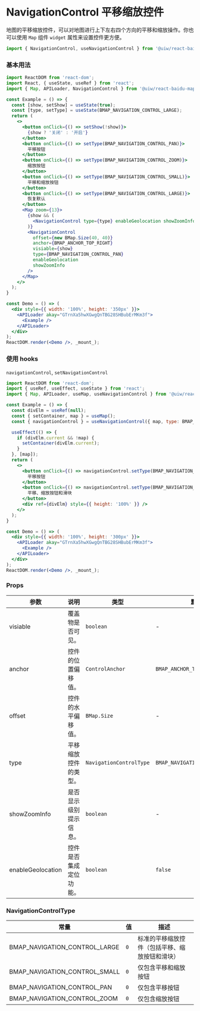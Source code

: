 NavigationControl 平移缩放控件
===

地图的平移缩放控件，可以对地图进行上下左右四个方向的平移和缩放操作。你也可以使用 `Map` 组件 `widget` 属性来设置控件更方便。

```jsx
import { NavigationControl, useNavigationControl } from '@uiw/react-baidu-map';
```

### 基本用法

<!--rehype:bgWhite=true&codeSandbox=true&codePen=true-->
```jsx
import ReactDOM from 'react-dom';
import React, { useState, useRef } from 'react';
import { Map, APILoader, NavigationControl } from '@uiw/react-baidu-map';

const Example = () => {
  const [show, setShow] = useState(true);
  const [type, setType] = useState(BMAP_NAVIGATION_CONTROL_LARGE);
  return (
    <>
      <button onClick={() => setShow(!show)}>
        {show ? '关闭' : '开启'}
      </button>
      <button onClick={() => setType(BMAP_NAVIGATION_CONTROL_PAN)}>
        平移按钮
      </button>
      <button onClick={() => setType(BMAP_NAVIGATION_CONTROL_ZOOM)}>
        缩放按钮
      </button>
      <button onClick={() => setType(BMAP_NAVIGATION_CONTROL_SMALL)}>
        平移和缩放按钮
      </button>
      <button onClick={() => setType(BMAP_NAVIGATION_CONTROL_LARGE)}>
        恢复默认
      </button>
      <Map zoom={13}>
        {show && (
          <NavigationControl type={type} enableGeolocation showZoomInfo />
        )}
        <NavigationControl
          offset={new BMap.Size(40, 40)}
          anchor={BMAP_ANCHOR_TOP_RIGHT}
          visiable={show} 
          type={BMAP_NAVIGATION_CONTROL_PAN}
          enableGeolocation
          showZoomInfo
        />
      </Map>
    </>
  );
}

const Demo = () => (
  <div style={{ width: '100%', height: '350px' }}>
    <APILoader akay="GTrnXa5hwXGwgQnTBG28SHBubErMKm3f">
      <Example />
    </APILoader>
  </div>
);
ReactDOM.render(<Demo />, _mount_);
```

### 使用 hooks

`navigationControl`, `setNavigationControl`

<!--rehype:bgWhite=true&codeSandbox=true&codePen=true-->
```jsx
import ReactDOM from 'react-dom';
import { useRef, useEffect, useState } from 'react';
import { Map, APILoader, useMap, useNavigationControl } from '@uiw/react-baidu-map';

const Example = () => {
  const divElm = useRef(null);
  const { setContainer, map } = useMap();
  const { navigationControl } = useNavigationControl({ map, type: BMAP_NAVIGATION_CONTROL_SMALL });

  useEffect(() => {
    if (divElm.current && !map) {
      setContainer(divElm.current);
    }
  }, [map]);
  return (
    <>
      <button onClick={() => navigationControl.setType(BMAP_NAVIGATION_CONTROL_PAN)}>
        平移按钮
      </button>
      <button onClick={() => navigationControl.setType(BMAP_NAVIGATION_CONTROL_LARGE)}>
        平移、缩放按钮和滑块
      </button>
      <div ref={divElm} style={{ height: '100%' }} />
    </>
  );
}

const Demo = () => (
  <div style={{ width: '100%', height: '300px' }}>
    <APILoader akay="GTrnXa5hwXGwgQnTBG28SHBubErMKm3f">
      <Example />
    </APILoader>
  </div>
);
ReactDOM.render(<Demo />, _mount_);
```

### Props

| 参数 | 说明 | 类型 | 默认值 |
| ----- | ----- | ----- | ----- |
| visiable | 覆盖物是否可见。 | `boolean` | - |
| anchor | 控件的位置偏移值。| `ControlAnchor` | `BMAP_ANCHOR_TOP_RIGHT` |
| offset | 控件的水平偏移值。 | `BMap.Size` | - |
| type | 平移缩放控件的类型。 | `NavigationControlType` | `BMAP_NAVIGATION_CONTROL_LARGE` |
| showZoomInfo | 是否显示级别提示信息。 | `boolean` | - |
| enableGeolocation | 控件是否集成定位功能。 | `boolean` | `false` |

### NavigationControlType

| 常量 | 值 | 描述 |
| ----- | ----- | ----- |
| BMAP_NAVIGATION_CONTROL_LARGE | `0` | 标准的平移缩放控件（包括平移、缩放按钮和滑块） |
| BMAP_NAVIGATION_CONTROL_SMALL | `0` | 仅包含平移和缩放按钮 |
| BMAP_NAVIGATION_CONTROL_PAN | `0` | 仅包含平移按钮 |
| BMAP_NAVIGATION_CONTROL_ZOOM | `0` | 仅包含缩放按钮 |